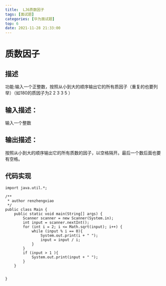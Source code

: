 ```yaml
---
title:  LJ6质数因子
tags: [面试题]
categories: [华为面试题]
top: 6
date: 2021-11-28 21:33:00
---
```

# 质数因子

## 描述

功能:输入一个正整数，按照从小到大的顺序输出它的所有质因子（重复的也要列举）（如180的质因子为2 2 3 3 5 ）

## 输入描述：

输入一个整数
## 输出描述：

按照从小到大的顺序输出它的所有质数的因子，以空格隔开。最后一个数后面也要有空格。
## 代码实现
```
import java.util.*;

/**
 * author renzhengxiao
 */
public class Main {
    public static void main(String[] args) {
        Scanner scanner = new Scanner(System.in);
        int input = scanner.nextInt();
        for (int i = 2; i <= Math.sqrt(input); i++) {
            while (input % i == 0){
                System.out.print(i + " ");
                input = input / i;
            }
        }
        if (input > 1 ){
            System.out.print(input + " ");
        }
    }


}



```
